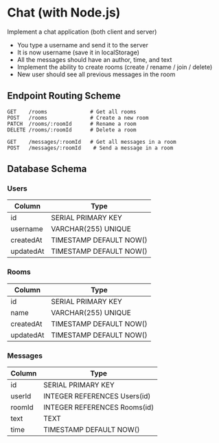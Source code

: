 # Chat (with Node.js)
Implement a chat application (both client and server)

- You type a username and send it to the server
- It is now username (save it in localStorage)
- All the messages should have an author, time, and text
- Implement the ability to create rooms (create / rename / join / delete)
- New user should see all previous messages in the room

## Endpoint Routing Scheme
```
GET    /rooms              # Get all rooms
POST   /rooms              # Create a new room
PATCH  /rooms/:roomId      # Rename a room
DELETE /rooms/:roomId      # Delete a room

GET    /messages/:roomId   # Get all messages in a room
POST   /messages/:roomId    # Send a message in a room
```

## Database Schema

### Users
| Column    | Type                      |
|-----------|---------------------------|
| id        | SERIAL PRIMARY KEY        |
| username  | VARCHAR(255) UNIQUE       |
| createdAt | TIMESTAMP DEFAULT NOW()   |
| updatedAt | TIMESTAMP DEFAULT NOW()   |

### Rooms
| Column    | Type                      |
|-----------|---------------------------|
| id        | SERIAL PRIMARY KEY        |
| name      | VARCHAR(255) UNIQUE       |
| createdAt | TIMESTAMP DEFAULT NOW()   |
| updatedAt | TIMESTAMP DEFAULT NOW()   |

### Messages
| Column    | Type                              |
|-----------|-----------------------------------|
| id        | SERIAL PRIMARY KEY                |
| userId    | INTEGER REFERENCES Users(id)      |
| roomId    | INTEGER REFERENCES Rooms(id)      |
| text      | TEXT                              |
| time      | TIMESTAMP DEFAULT NOW()           |
